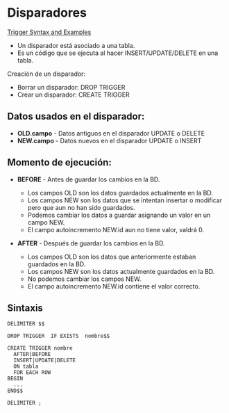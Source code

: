 Disparadores
============

[Trigger Syntax and Examples](https://dev.mysql.com/doc/refman/5.7/en/trigger-syntax.html)

  - Un disparador está asociado a una tabla.
  - Es un código que se ejecuta al hacer INSERT/UPDATE/DELETE en una tabla.

Creación de un disparador:
  - Borrar un disparador: DROP TRIGGER
  - Crear un disparador: CREATE TRIGGER

## Datos usados en el disparador:

  - **OLD.campo** - Datos antiguos en el disparador UPDATE o DELETE        
  - **NEW.campo** - Datos nuevos en el disparador UPDATE o INSERT  

## Momento de ejecución:

  - **BEFORE** - Antes de guardar los cambios en la BD.    
    - Los campos OLD son los datos guardados actualmente en la BD.
    - Los campos NEW son los datos que se intentan insertar o modificar pero que aun no han sido guardados.
    - Podemos cambiar los datos a guardar asignando un valor en un campo NEW.
    - El campo autoincremento NEW.id aun no tiene valor, valdrá 0.    

  - **AFTER** - Después de guardar los cambios en la BD.
    - Los campos OLD son los datos que anteriormente estaban guardados en la BD.
    - Los campos NEW son los datos actualmente guardados en la BD.
    - No podemos cambiar los campos NEW.
    - El campo autoincremento NEW.id contiene el valor correcto.

## Sintaxis

    DELIMITER $$

    DROP TRIGGER  IF EXISTS  nombre$$

    CREATE TRIGGER nombre
      AFTER|BEFORE
      INSERT|UPDATE|DELETE
      ON tabla
      FOR EACH ROW
    BEGIN
      ... 
    END$$

    DELIMITER ;

